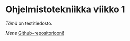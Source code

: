 # **Ohjelmistotekniikka viikko 1**

*Tämä* on testitiedosto.

*Mene* [Github-repositoriooni!](https://github.com/hartzka/ot-harjoitustyo)
